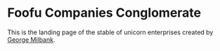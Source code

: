 # Foofu Companies Conglomerate

This is the landing page of the stable of unicorn enterprises created by [George Milbank](https://github.com/GeorgeMilbank/GeorgeMilbank).

